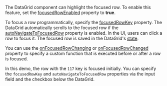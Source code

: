 The DataGrid component can highlight the focused row. To enable this feature, set the [focusedRowEnabled](/Documentation/ApiReference/UI_Components/dxDataGrid/Configuration/#focusedRowEnabled) property to **true**.

To focus a row programmatically, specify the [focusedRowKey](/Documentation/ApiReference/UI_Components/dxDataGrid/Configuration/#focusedRowKey) property. The DataGrid automatically scrolls to the focused row if the [autoNavigateToFocusedRow](/Documentation/ApiReference/UI_Components/dxDataGrid/Configuration/#autoNavigateToFocusedRow) property is enabled. In the UI, users can click a row to focus it. The focused row is saved in the DataGrid's [state](/Documentation/ApiReference/UI_Components/dxDataGrid/Configuration/stateStoring/).

You can use the [onFocusedRowChanging](/Documentation/ApiReference/UI_Components/dxDataGrid/Configuration/#onFocusedRowChanging) or [onFocusedRowChanged](/Documentation/ApiReference/UI_Components/dxDataGrid/Configuration/#onFocusedRowChanged) property to specify a custom function that is executed before or after a row is focused.
<!--split-->

In this demo, the row with the `117` key is focused initially. You can specify the `focusedRowKey` and `autoNavigateToFocusedRow` properties via the input field and the checkbox below the DataGrid.